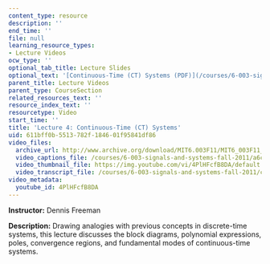 ```yaml
---
content_type: resource
description: ''
end_time: ''
file: null
learning_resource_types:
- Lecture Videos
ocw_type: ''
optional_tab_title: Lecture Slides
optional_text: '[Continuous-Time (CT) Systems (PDF)](/courses/6-003-signals-and-systems-fall-2011/resources/mit6_003f11_lec04)'
parent_title: Lecture Videos
parent_type: CourseSection
related_resources_text: ''
resource_index_text: ''
resourcetype: Video
start_time: ''
title: 'Lecture 4: Continuous-Time (CT) Systems'
uid: 611bff0b-5513-782f-1846-01f95841df86
video_files:
  archive_url: http://www.archive.org/download/MIT6.003F11/MIT6_003F11_lec04_300k.mp4
  video_captions_file: /courses/6-003-signals-and-systems-fall-2011/a6c54279a9665de1b5990ffea15edf34_4PlHFcfB8DA.vtt
  video_thumbnail_file: https://img.youtube.com/vi/4PlHFcfB8DA/default.jpg
  video_transcript_file: /courses/6-003-signals-and-systems-fall-2011/c6f124d6f8003afca2949c84b4035955_4PlHFcfB8DA.pdf
video_metadata:
  youtube_id: 4PlHFcfB8DA
---
```


**Instructor:** Dennis Freeman

**Description:** Drawing analogies with previous concepts in discrete-time systems, this lecture discusses the block diagrams, polynomial expressions, poles, convergence regions, and fundamental modes of continuous-time systems.



